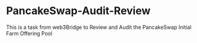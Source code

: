 # PancakeSwap-Audit-Review
This is a task from web3Bridge to Review and Audit the PancakeSwap Initial Farm Offering Pool
